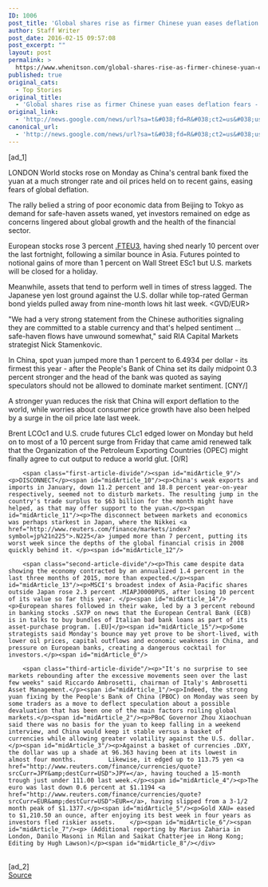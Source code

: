 ```yaml
---
ID: 1006
post_title: 'Global shares rise as firmer Chinese yuan eases deflation fears &#8211; Reuters'
author: Staff Writer
post_date: 2016-02-15 09:57:08
post_excerpt: ""
layout: post
permalink: >
  https://www.whenitson.com/global-shares-rise-as-firmer-chinese-yuan-eases-deflation-fears-reuters/
published: true
original_cats:
  - Top Stories
original_title:
  - 'Global shares rise as firmer Chinese yuan eases deflation fears - Reuters'
original_link:
  - 'http://news.google.com/news/url?sa=t&#038;fd=R&#038;ct2=us&#038;usg=AFQjCNFdycXQEmc798yVRurprVsjZzmZKQ&#038;clid=c3a7d30bb8a4878e06b80cf16b898331&#038;cid=52779046644812&#038;ei=9KDBVvi9CNuphQGSu6nQBg&#038;url=http://www.reuters.com/article/us-global-markets-idUSKCN0VO00Y'
canonical_url:
  - 'http://news.google.com/news/url?sa=t&#038;fd=R&#038;ct2=us&#038;usg=AFQjCNFdycXQEmc798yVRurprVsjZzmZKQ&#038;clid=c3a7d30bb8a4878e06b80cf16b898331&#038;cid=52779046644812&#038;ei=9KDBVvi9CNuphQGSu6nQBg&#038;url=http://www.reuters.com/article/us-global-markets-idUSKCN0VO00Y'
---
```

 [ad_1]
<br><div id="articleText">
<span id="midArticle_start"/>

<span id="midArticle_0"/><span class="focusParagraph" readability="4"><p><span class="articleLocation">LONDON</span> World stocks rose on Monday as China's central bank fixed the yuan at a much stronger rate and oil prices held on to recent gains, easing fears of global deflation.</p></span><span id="midArticle_1"/><p>The rally belied a string of poor economic data from Beijing to Tokyo as demand for safe-haven assets waned, yet investors remained on edge as concerns lingered about global growth and the health of the financial sector.</p><span id="midArticle_2"/><p>European stocks rose 3 percent <a href="http://www.reuters.com/finance/markets/index?symbol=gb%21FTPP">.FTEU3</a>, having shed nearly 10 percent over the last fortnight, following a similar bounce in Asia. Futures pointed to notional gains of more than 1 percent on Wall Street ESc1 but U.S. markets will be closed for a holiday.</p><span id="midArticle_3"/><p>Meanwhile, assets that tend to perform well in times of stress lagged. The Japanese yen lost ground against the U.S. dollar while top-rated German bond yields pulled away from nine-month lows hit last week. &lt;GVD/EUR&gt;</p><span id="midArticle_4"/><p>"We had a very strong statement from the Chinese authorities signaling they are committed to a stable currency and that's helped sentiment ... safe-haven flows have unwound somewhat," said RIA Capital Markets strategist Nick Stamenkovic.</p><span id="midArticle_5"/><p>In China, spot yuan jumped more than 1 percent to 6.4934 per dollar - its firmest this year - after the People's Bank of China set its daily midpoint 0.3 percent stronger and the head of the bank was quoted as saying speculators should not be allowed to dominate market sentiment. [CNY/]</p><span id="midArticle_6"/><p>A stronger yuan reduces the risk that China will export deflation to the world, while worries about consumer price growth have also been helped by a surge in the oil price late last week.</p><span id="midArticle_7"/><p>Brent LCOc1 and U.S. crude futures CLc1 edged lower on Monday but held on to most of a 10 percent surge from Friday that came amid renewed talk that the Organization of the Petroleum Exporting Countries (OPEC) might finally agree to cut output to reduce a world glut. [O/R]</p><span id="midArticle_8"/>
        
        <span class="first-article-divide"/><span id="midArticle_9"/><p>DISCONNECT</p><span id="midArticle_10"/><p>China's weak exports and imports in January, down 11.2 percent and 18.8 percent year-on-year respectively, seemed not to disturb markets. The resulting jump in the country's trade surplus to $63 billion for the month might have helped, as that may offer support to the yuan.</p><span id="midArticle_11"/><p>The disconnect between markets and economics was perhaps starkest in Japan, where the Nikkei <a href="http://www.reuters.com/finance/markets/index?symbol=jp%21n225">.N225</a> jumped more than 7 percent, putting its worst week since the depths of the global financial crisis in 2008 quickly behind it. </p><span id="midArticle_12"/>
        
        <span class="second-article-divide"/><p>This came despite data showing the economy contracted by an annualized 1.4 percent in the last three months of 2015, more than expected.</p><span id="midArticle_13"/><p>MSCI's broadest index of Asia-Pacific shares outside Japan rose 2.3 percent .MIAPJ0000PUS, after losing 10 percent of its value so far this year. </p><span id="midArticle_14"/><p>European shares followed in their wake, led by a 3 percent rebound in banking stocks .SX7P on news that the European Central Bank (ECB) is in talks to buy bundles of Italian bad bank loans as part of its asset-purchase program. [.EU]</p><span id="midArticle_15"/><p>Some strategists said Monday's bounce may yet prove to be short-lived, with lower oil prices, capital outflows and economic weakness in China, and pressure on European banks, creating a dangerous cocktail for investors.</p><span id="midArticle_0"/>
        
        <span class="third-article-divide"/><p>"It's no surprise to see markets rebounding after the excessive movements seen over the last few weeks" said Riccardo Ambrosetti, chairman of Italy's Ambrosetti Asset Management.</p><span id="midArticle_1"/><p>Indeed, the strong yuan fixing by the People's Bank of China (PBOC) on Monday was seen by some traders as a move to deflect speculation about a possible devaluation that has been one of the main factors roiling global markets.</p><span id="midArticle_2"/><p>PBoC Governor Zhou Xiaochuan said there was no basis for the yuan to keep falling in a weekend interview, and China would keep it stable versus a basket of currencies while allowing greater volatility against the U.S. dollar.</p><span id="midArticle_3"/><p>Against a basket of currencies .DXY, the dollar was up a shade at 96.363 having been at its lowest in almost four months.         Likewise, it edged up to 113.75 yen <a href="http://www.reuters.com/finance/currencies/quote?srcCurr=JPY&amp;destCurr=USD">JPY=</a>, having touched a 15-month trough just under 111.00 last week.</p><span id="midArticle_4"/><p>The euro was last down 0.6 percent at $1.1194 <a href="http://www.reuters.com/finance/currencies/quote?srcCurr=EUR&amp;destCurr=USD">EUR=</a>, having slipped from a 3-1/2 month peak of $1.1377.</p><span id="midArticle_5"/><p>Gold XAU= eased to $1,210.50 an ounce, after enjoying its best week in four years as investors fled riskier assets.    </p><span id="midArticle_6"/><span id="midArticle_7"/><p> (Additional reporting by Marius Zaharia in London, Danilo Masoni in Milan and Saikat Chatterjee in Hong Kong; Editing by Hugh Lawson)</p><span id="midArticle_8"/></div>
<br>[ad_2]
<br><a href="http://news.google.com/news/url?sa=t&#038;fd=R&#038;ct2=us&#038;usg=AFQjCNFdycXQEmc798yVRurprVsjZzmZKQ&#038;clid=c3a7d30bb8a4878e06b80cf16b898331&#038;cid=52779046644812&#038;ei=9KDBVvi9CNuphQGSu6nQBg&#038;url=http://www.reuters.com/article/us-global-markets-idUSKCN0VO00Y">Source </a>